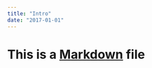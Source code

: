 ```yaml
---
title: "Intro"
date: "2017-01-01"
---
```


# This is a [Markdown](https://en.wikipedia.org/wiki/Markdown#Example) file